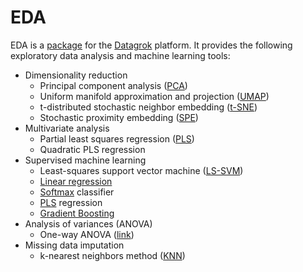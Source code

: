 # EDA

EDA is a [package](https://datagrok.ai/help/develop/#packages) for the [Datagrok](https://datagrok.ai) platform. It provides the following exploratory data analysis and machine learning tools:

* Dimensionality reduction
  * Principal component analysis ([PCA](https://en.wikipedia.org/wiki/Principal_component_analysis))
  * Uniform manifold approximation and projection ([UMAP](https://arxiv.org/abs/1802.03426))
  * t-distributed stochastic neighbor embedding ([t-SNE](https://en.wikipedia.org/wiki/T-distributed_stochastic_neighbor_embedding))
  * Stochastic proximity embedding ([SPE](https://pubmed.ncbi.nlm.nih.gov/12820129/))
* Multivariate analysis
  * Partial least squares regression ([PLS](https://en.wikipedia.org/wiki/Partial_least_squares_regression))
  * Quadratic PLS regression
* Supervised machine learning
  * Least-squares support vector machine ([LS-SVM](https://en.wikipedia.org/wiki/Least-squares_support_vector_machine))
  * [Linear regression](https://en.wikipedia.org/wiki/Linear_regression)
  * [Softmax](https://en.wikipedia.org/wiki/Multinomial_logistic_regression) classifier
  * [PLS](https://en.wikipedia.org/wiki/Partial_least_squares_regression) regression
  * [Gradient Boosting](https://en.wikipedia.org/wiki/Gradient_boosting)
* Analysis of variances (ANOVA)
  * One-way ANOVA ([link](https://en.wikipedia.org/wiki/One-way_analysis_of_variance))
* Missing data imputation
  * k-nearest neighbors method ([KNN](https://en.wikipedia.org/wiki/K-nearest_neighbors_algorithm))

